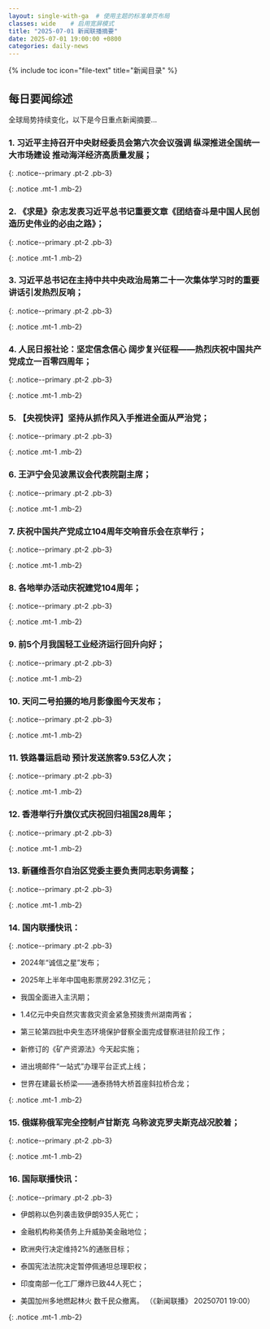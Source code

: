 ```yaml
---
layout: single-with-ga  # 使用主题的标准单页布局
classes: wide    # 启用宽屏模式
title: "2025-07-01 新闻联播摘要"
date: 2025-07-01 19:00:00 +0800
categories: daily-news
---
```


{% include toc icon="file-text" title="新闻目录" %}
   
## 每日要闻综述

全球局势持续变化，以下是今日重点新闻摘要...

### 1. 习近平主持召开中央财经委员会第六次会议强调 纵深推进全国统一大市场建设 推动海洋经济高质量发展； 

{: .notice--primary .pt-2 .pb-3}

{: .notice .mt-1 .mb-2}

### 2. 《求是》杂志发表习近平总书记重要文章《团结奋斗是中国人民创造历史伟业的必由之路》； 

{: .notice--primary .pt-2 .pb-3}

{: .notice .mt-1 .mb-2}

### 3. 习近平总书记在主持中共中央政治局第二十一次集体学习时的重要讲话引发热烈反响； 

{: .notice--primary .pt-2 .pb-3}

{: .notice .mt-1 .mb-2}

### 4. 人民日报社论：坚定信念信心 阔步复兴征程——热烈庆祝中国共产党成立一百零四周年； 

{: .notice--primary .pt-2 .pb-3}

{: .notice .mt-1 .mb-2}

### 5. 【央视快评】坚持从抓作风入手推进全面从严治党； 

{: .notice--primary .pt-2 .pb-3}

{: .notice .mt-1 .mb-2}

### 6. 王沪宁会见波黑议会代表院副主席； 

{: .notice--primary .pt-2 .pb-3}

{: .notice .mt-1 .mb-2}

### 7. 庆祝中国共产党成立104周年交响音乐会在京举行； 

{: .notice--primary .pt-2 .pb-3}

{: .notice .mt-1 .mb-2}

### 8. 各地举办活动庆祝建党104周年； 

{: .notice--primary .pt-2 .pb-3}

{: .notice .mt-1 .mb-2}

### 9. 前5个月我国轻工业经济运行回升向好； 

{: .notice--primary .pt-2 .pb-3}

{: .notice .mt-1 .mb-2}

### 10. 天问二号拍摄的地月影像图今天发布； 

{: .notice--primary .pt-2 .pb-3}

{: .notice .mt-1 .mb-2}

### 11. 铁路暑运启动 预计发送旅客9.53亿人次； 

{: .notice--primary .pt-2 .pb-3}

{: .notice .mt-1 .mb-2}

### 12. 香港举行升旗仪式庆祝回归祖国28周年； 

{: .notice--primary .pt-2 .pb-3}

{: .notice .mt-1 .mb-2}

### 13. 新疆维吾尔自治区党委主要负责同志职务调整； 

{: .notice--primary .pt-2 .pb-3}

{: .notice .mt-1 .mb-2}

### 14. 国内联播快讯： 

{: .notice--primary .pt-2 .pb-3}

- 2024年“诚信之星”发布；

- 2025年上半年中国电影票房292.31亿元；

- 我国全面进入主汛期；

- 1.4亿元中央自然灾害救灾资金紧急预拨贵州湖南两省；

- 第三轮第四批中央生态环境保护督察全面完成督察进驻阶段工作；

- 新修订的《矿产资源法》今天起实施；

- 进出境邮件“一站式”办理平台正式上线；

- 世界在建最长桥梁——通泰扬特大桥首座斜拉桥合龙；

{: .notice .mt-1 .mb-2}

### 15. 俄媒称俄军完全控制卢甘斯克 乌称波克罗夫斯克战况胶着； 

{: .notice--primary .pt-2 .pb-3}

{: .notice .mt-1 .mb-2}

### 16. 国际联播快讯： 

{: .notice--primary .pt-2 .pb-3}

- 伊朗称以色列袭击致伊朗935人死亡；

- 金融机构称美债务上升威胁美金融地位；

- 欧洲央行决定维持2%的通胀目标；

- 泰国宪法法院决定暂停佩通坦总理职权；

- 印度南部一化工厂爆炸已致44人死亡；

- 美国加州多地燃起林火 数千民众撤离。 （《新闻联播》 20250701 19:00）

{: .notice .mt-1 .mb-2}